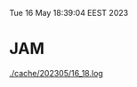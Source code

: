 Tue 16 May 18:39:04 EEST 2023
# JAM
<a href='./cache/202305/16_18.log'>./cache/202305/16_18.log</a>
